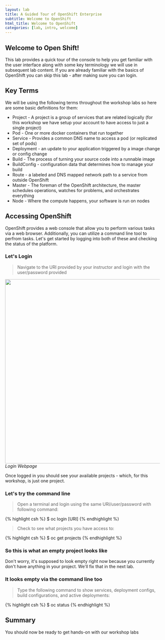 ```yaml
---
layout: lab
title: A Guided Tour of OpenShift Enterprise
subtitle: Welcome to OpenShift
html_title: Welcome to OpenShift
categories: [lab, intro, welcome]
---
```


## Welcome to Open Shift!
This lab provides a quick tour of the console to help you get familiar with the user interface along with some key terminology we will use in subsequent lab content.  If you are already familiar with the basics of OpenShift you can skip this lab - after making sure you can login.

## Key Terms
We will be using the following terms throughout the workshop labs so here are some basic definitions for them:

* Project - A project is a group of services that are related logically (for this workshop we have setup your account to have access to just a single project)
* Pod - One or more docker containers that run together
* Service - Provides a common DNS name to access a pod (or replicated set of pods)
* Deployment - an update to your application triggered by a image change or config change
* Build - The process of turning your source code into a runnable image
* BuildConfig - configuration data that determines how to manage your build
* Route - a labeled and DNS mapped network path to a service from outside OpenShift
* Master - The foreman of the OpenShift architecture, the master schedules operations, watches for problems, and orchestrates everything
* Node - Where the compute happens, your software is run on nodes

## Accessing OpenShift
OpenShift provides a web console that allow you to perform various tasks via a web browser.  Additionally, you can utilize a command line tool to perfrom tasks.  Let's get started by logging into both of these and checking the status of the platform.

### Let's Login
> Navigate to the URI provided by your instructor and login with the user/password provided 

<img src="{{ site.baseurl }}/www/screenshots/ose-login.png" width="600"/><br/>
*Login Webpage*

Once logged in you should see your available projects - which, for this workshop, is just one project.

### Let's try the command line
> <i class="fa fa-terminal"></i> Open a terminal and login using the same URI/user/password with following command:

{% highlight csh %}
$ oc login [URI]
{% endhighlight %}

> <i class="fa fa-terminal"></i> Check to see what projects you have access to:

{% highlight csh %}
$ oc get projects
{% endhighlight %}

### So this is what an empty project looks like
Don't worry, it's supposed to look empty right now because you currently don't have anything in your project.  We'll fix that in the next lab.

### It looks empty via the command line too
> <i class="fa fa-terminal"></i> Type the following command to show services, deployment configs, build configurations, and active deployments:

{% highlight csh %}
$ oc status
{% endhighlight %}

## Summary
You should now be ready to get hands-on with our workshop labs